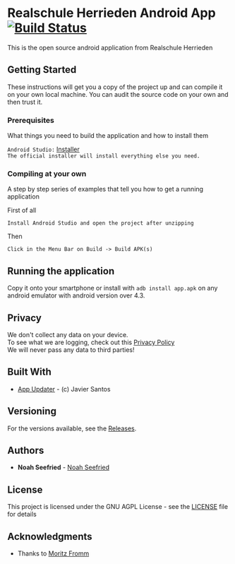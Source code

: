 # Realschule Herrieden Android App [![Build Status](https://travis-ci.org/RSHerrieden/AndroidApp.svg?branch=master)](https://travis-ci.org/RSHerrieden/AndroidApp)

This is the open source android application from Realschule Herrieden

## Getting Started

These instructions will get you a copy of the project up and can compile it on your own local machine. You can audit the source code on your own and then trust it.

### Prerequisites

What things you need to build the application and how to install them

``Android Studio:`` [Installer](https://developer.android.com/studio/index.html#downloads) <br>
``The official installer will install everything else you need.``

### Compiling at your own

A step by step series of examples that tell you how to get a running application

First of all

```Install Android Studio and open the project after unzipping```

Then

``Click in the Menu Bar on Build -> Build APK(s)``

## Running the application

Copy it onto your smartphone or install with ``adb install app.apk`` on any android emulator with android version over 4.3.

## Privacy

We don't collect any data on your device. <br>
To see what we are logging, check out this [Privacy Policy](https://github.com/RSHerrieden/AndroidApp/blob/master/PrivacyPolicyEN) <br>
We will never pass any data to third parties! <br>

## Built With

* [App Updater](https://github.com/javiersantos/AppUpdater/) - (c) Javier Santos

## Versioning

For the versions available, see the [Releases](https://github.com/RSHerrieden/AndroidApp/releases). 

## Authors

* **Noah Seefried** - [Noah Seefried](https://github.com/SeefriedNoah)

## License

This project is licensed under the GNU AGPL License - see the [LICENSE](LICENSE) file for details

## Acknowledgments

* Thanks to [Moritz Fromm](https://github.com/frommMoritz)

